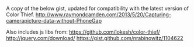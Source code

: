 A copy of the below gist, updated for compatibility with the latest version of Color Thief.
http://www.raymondcamden.com/2013/5/20/Capturing-camerapicture-data-without-PhoneGap

Also includes js libs from:
https://github.com/lokesh/color-thief/
http://jquery.com/download/
https://gist.github.com/nrabinowitz/1104622